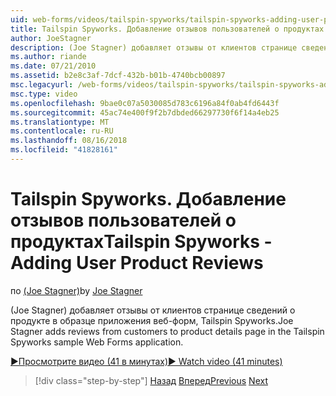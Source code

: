 ```yaml
---
uid: web-forms/videos/tailspin-spyworks/tailspin-spyworks-adding-user-product-reviews
title: Tailspin Spyworks. Добавление отзывов пользователей о продуктах | Документация Майкрософт
author: JoeStagner
description: (Joe Stagner) добавляет отзывы от клиентов странице сведений о продукте в образце приложения веб-форм, Tailspin Spyworks.
ms.author: riande
ms.date: 07/21/2010
ms.assetid: b2e8c3af-7dcf-432b-b01b-4740bcb00897
msc.legacyurl: /web-forms/videos/tailspin-spyworks/tailspin-spyworks-adding-user-product-reviews
msc.type: video
ms.openlocfilehash: 9bae0c07a5030085d783c6196a84f0ab4fd6443f
ms.sourcegitcommit: 45ac74e400f9f2b7dbded66297730f6f14a4eb25
ms.translationtype: MT
ms.contentlocale: ru-RU
ms.lasthandoff: 08/16/2018
ms.locfileid: "41828161"
---
```

<a name="tailspin-spyworks---adding-user-product-reviews"></a><span data-ttu-id="e93ae-103">Tailspin Spyworks. Добавление отзывов пользователей о продуктах</span><span class="sxs-lookup"><span data-stu-id="e93ae-103">Tailspin Spyworks - Adding User Product Reviews</span></span>
====================
<span data-ttu-id="e93ae-104">по [(Joe Stagner)](https://github.com/JoeStagner)</span><span class="sxs-lookup"><span data-stu-id="e93ae-104">by [Joe Stagner](https://github.com/JoeStagner)</span></span>

<span data-ttu-id="e93ae-105">(Joe Stagner) добавляет отзывы от клиентов странице сведений о продукте в образце приложения веб-форм, Tailspin Spyworks.</span><span class="sxs-lookup"><span data-stu-id="e93ae-105">Joe Stagner adds reviews from customers to product details page in the Tailspin Spyworks sample Web Forms application.</span></span>

[<span data-ttu-id="e93ae-106">&#9654;Просмотрите видео (41 в минутах)</span><span class="sxs-lookup"><span data-stu-id="e93ae-106">&#9654; Watch video (41 minutes)</span></span>](https://channel9.msdn.com/Blogs/ASP-NET-Site-Videos/tailspin-spyworks-adding-user-product-reviews)

> [!div class="step-by-step"]
> <span data-ttu-id="e93ae-107">[Назад](tailspin-spyworks-final-check-out.md)
> [Вперед](tailspin-spyworks-displaying-user-reviews.md)</span><span class="sxs-lookup"><span data-stu-id="e93ae-107">[Previous](tailspin-spyworks-final-check-out.md)
[Next](tailspin-spyworks-displaying-user-reviews.md)</span></span>
